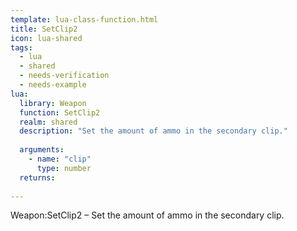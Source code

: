 ```yaml
---
template: lua-class-function.html
title: SetClip2
icon: lua-shared
tags:
  - lua
  - shared
  - needs-verification
  - needs-example
lua:
  library: Weapon
  function: SetClip2
  realm: shared
  description: "Set the amount of ammo in the secondary clip."
  
  arguments:
    - name: "clip"
      type: number
  returns:
    
---
```


<div class="lua__search__keywords">
Weapon:SetClip2 &#x2013; Set the amount of ammo in the secondary clip.
</div>
